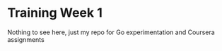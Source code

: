 # Training Week 1

Nothing to see here, just my repo for Go experimentation and Coursera assignments
